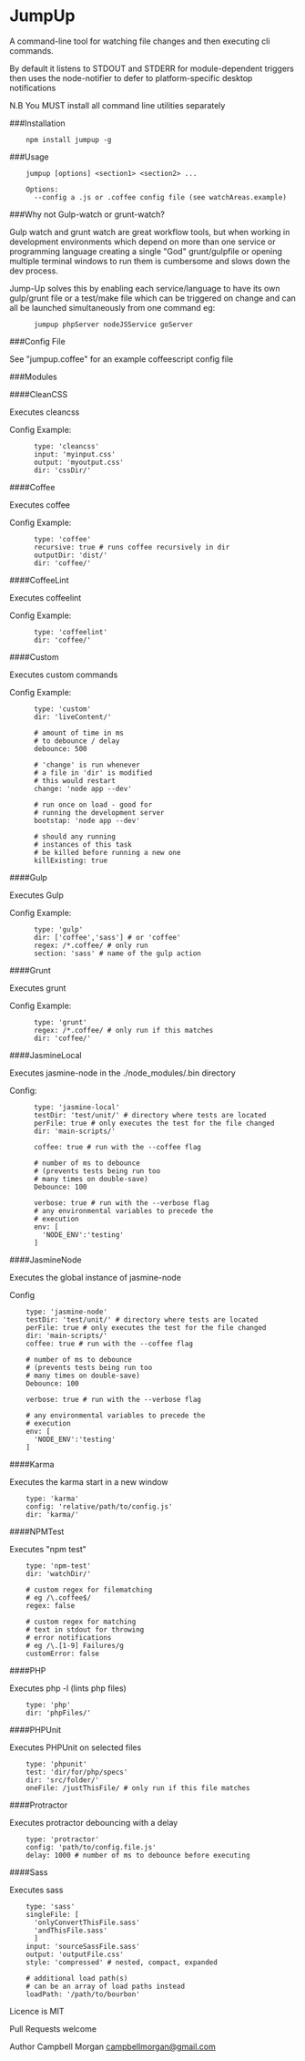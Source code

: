 JumpUp
=================

A command-line tool for watching file changes
and then executing cli commands.

By default it listens to STDOUT and STDERR for
module-dependent triggers then uses the node-notifier
to defer to platform-specific desktop notifications

N.B You MUST install all command line utilities separately


###Installation

        npm install jumpup -g

###Usage

        jumpup [options] <section1> <section2> ...

        Options:
          --config a .js or .coffee config file (see watchAreas.example)

###Why not Gulp-watch or grunt-watch?

Gulp watch and grunt watch are great workflow tools, but when
working in development environments which depend on more
than one service or programming language creating a single "God" grunt/gulpfile
or opening multiple terminal windows to run them is cumbersome and slows
down the dev process.

Jump-Up solves this by enabling each service/language to have its own gulp/grunt
file or a test/make file which can be triggered on change and can all be
launched simultaneously from one command eg:

          jumpup phpServer nodeJSService goServer


###Config File

See "jumpup.coffee" for an example coffeescript config file


###Modules

####CleanCSS

  Executes cleancss

  Config Example:

          type: 'cleancss'
          input: 'myinput.css'
          output: 'myoutput.css'
          dir: 'cssDir/'

####Coffee

  Executes coffee

  Config Example:

          type: 'coffee'
          recursive: true # runs coffee recursively in dir
          outputDir: 'dist/'
          dir: 'coffee/'


####CoffeeLint

  Executes coffeelint

  Config Example:

          type: 'coffeelint'
          dir: 'coffee/'

####Custom

  Executes custom commands

  Config Example:

          type: 'custom'
          dir: 'liveContent/'

          # amount of time in ms
          # to debounce / delay
          debounce: 500
          
          # 'change' is run whenever
          # a file in 'dir' is modified
          # this would restart
          change: 'node app --dev'

          # run once on load - good for
          # running the development server
          bootstap: 'node app --dev'

          # should any running
          # instances of this task
          # be killed before running a new one
          killExisting: true


####Gulp

  Executes Gulp

  Config Example:

          type: 'gulp'
          dir: ['coffee','sass'] # or 'coffee'
          regex: /*.coffee/ # only run
          section: 'sass' # name of the gulp action


####Grunt

  Executes grunt

  Config Example:

          type: 'grunt'
          regex: /*.coffee/ # only run if this matches
          dir: 'coffee/'

####JasmineLocal

  Executes jasmine-node in the ./node_modules/.bin directory

  Config:

          type: 'jasmine-local'
          testDir: 'test/unit/' # directory where tests are located
          perFile: true # only executes the test for the file changed
          dir: 'main-scripts/'

          coffee: true # run with the --coffee flag

          # number of ms to debounce
          # (prevents tests being run too
          # many times on double-save)
          Debounce: 100

          verbose: true # run with the --verbose flag
          # any environmental variables to precede the
          # execution
          env: [
            'NODE_ENV':'testing'
          ]


####JasmineNode

  Executes the global instance of jasmine-node

  Config

        type: 'jasmine-node'
        testDir: 'test/unit/' # directory where tests are located
        perFile: true # only executes the test for the file changed
        dir: 'main-scripts/'
        coffee: true # run with the --coffee flag

        # number of ms to debounce
        # (prevents tests being run too
        # many times on double-save)
        Debounce: 100

        verbose: true # run with the --verbose flag

        # any environmental variables to precede the
        # execution
        env: [
          'NODE_ENV':'testing'
        ]


####Karma

  Executes the karma start in a new window

        type: 'karma'
        config: 'relative/path/to/config.js'
        dir: 'karma/'

####NPMTest

  Executes "npm test"

        type: 'npm-test'
        dir: 'watchDir/'

        # custom regex for filematching
        # eg /\.coffee$/
        regex: false

        # custom regex for matching
        # text in stdout for throwing
        # error notifications
        # eg /\.[1-9] Failures/g
        customError: false

####PHP

  Executes php -l (lints php files)

        type: 'php'
        dir: 'phpFiles/'


####PHPUnit

  Executes PHPUnit on selected files

        type: 'phpunit'
        test: 'dir/for/php/specs'
        dir: 'src/folder/'
        oneFile: /justThisFile/ # only run if this file matches


####Protractor

  Executes protractor debouncing with a delay

        type: 'protractor'
        config: 'path/to/config.file.js'
        delay: 1000 # number of ms to debounce before executing


####Sass

  Executes sass

        type: 'sass'
        singleFile: [
          'onlyConvertThisFile.sass'
          'andThisFile.sass'
          ]
        input: 'sourceSassFile.sass'
        output: 'outputFile.css'
        style: 'compressed' # nested, compact, expanded

        # additional load path(s)
        # can be an array of load paths instead
        loadPath: '/path/to/bourbon'



Licence is MIT

Pull Requests welcome

Author Campbell Morgan <campbellmorgan@gmail.com>

